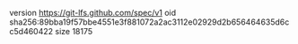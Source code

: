version https://git-lfs.github.com/spec/v1
oid sha256:89bba19f57bbe4551e3f881072a2ac3112e02929d2b656464635d6cc5d460422
size 18175
